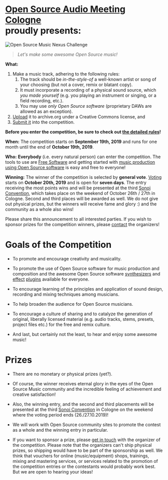 <!--
.. title: The Challenge
.. slug: index
.. date: 2019-09-16 21:13:45 UTC+02:00
.. updated: 2019-09-20 22:53:25 UTC+02:00
.. tags:
.. category:
.. link:
.. description:
.. type: text
.. author: Christopher Arndt
-->


# [Open Source Audio Meeting Cologne](https://osamc.de/) <br />proudly presents:

<!-- The **Open Source Music Nexus Challenge**! -->
![Open Source Music Nexus Challenge](/img/nexus-challenge-banner-880.jpg)

> *Let's make some awesome Open Source music!*

**What:**

1. Make a music track, adhering to the following rules:
    1. The track should be *in-the-style-of* a well-known artist or song of your choosing
       (but not a cover, remix or blatant copy).
    2. It must incorporate a recording of a physical sound source, which *you made yourself*
       (e.g. you playing an instrument or singing, or a field recording, etc.).
    3. You may use *only Open Source software* (proprietary DAWs are allowed as an exception).
2. [Upload](https://archive.org/create/) it to archive.org under a Creative Commons license, and
3. [Submit it](/submit/) into the competition.

**Before you enter the competition, be sure to check out [the detailed rules](/rules/)!**

**When:** The competition starts on **September 19th, 2019** and runs for one month until the end
of **October 19th, 2019**.

**Who:** **Everybody** (i.e. every natural person) can enter the competition. The tools to use are
[Free Software](https://www.gnu.org/philosophy/free-sw.html) and getting started with
[music production using Open Source software](https://libremusicproduction.com/) is easy and
free to everyone!

**Winning:** The winner of the competition is selected by **general vote**. [Voting](/vote/) starts
on **October 20th, 2019** and is open for **seven days**. The entry receiving the most points wins
and will be presented at the third [Sonoj Convention](https://sonoj.org/), which takes place on the
weekend of October 26th / 27th in Cologne. Second and third places will be awarded as well. We
do not give out physical prizes, but the winners will receive fame and glory :) and the community
as a whole also wins!

Please share this announcement to all interested parties. If you wish to sponsor prizes for the
competition winners, please [contact](mailto:challenge@osamc.de) the organizers!


# Goals of the Competition

* To promote and encourage creativity and musicality.

* To promote the use of Open Source software for music production and composition and the awesome
Open Source software [synthesizers](http://linuxsynths.com/) and
[effect](https://wiki.thingsandstuff.org/Effects)
[plugins](http://linux-sound.org/linux-vst-plugins.html) available for everyone.

* To encourage learning of the principles and application of sound design, recording and mixing
  techniques among musicians.

* To help broaden the audience for Open Source musicians.

* To encourage a culture of sharing and to catalyze the generation of original, liberally licensed
  material (e.g. audio tracks, stems, presets, project files etc.) for the free and remix culture.

* And last, but certainly not the least, to hear and enjoy some awesome music!


# Prizes

* There are no monetary or physical prizes (yet?).

* Of course, the winner receives eternal glory in the eyes of the Open Source Music community
  and the incredible feeling of achievement and creative satisfaction!

* Also, the winning entry, and the second and third placements will be presented at the third
  [Sonoj Convention](https://sonoj.org/) in Cologne on the weekend where the voting period ends
  (26./27.10.2019)!

* We will work with Open Source community sites to promote the contest as a whole and the winning
  entry in particular.

* If you want to sponsor a prize, please [get in touch](mailto:fmchallenge@osamc.de) with the
  organizer of the competition. Please note that the organizers can't ship physical prizes, so
  shipping would have to be part of the sponsorship as well. We think that vouchers for online
  (music/equipment) shops, trainings, mixing and mastering services, or services related to the
  promotion of the competition entries or the contestants would probably work best. But we are open
  to hearing your ideas!
